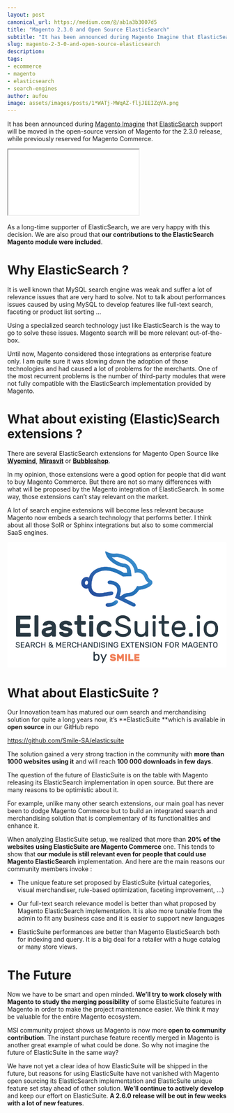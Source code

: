 ```yaml
---
layout: post
canonical_url: https://medium.com/@/ab1a3b3007d5
title: "Magento 2.3.0 and Open Source ElasticSearch"
subtitle: "It has been announced during Magento Imagine that ElasticSearch support will be moved in the open-source version of Magento for the 2.3.0…"
slug: magento-2-3-0-and-open-source-elasticsearch
description:
tags:
- ecommerce
- magento
- elasticsearch
- search-engines
author: aufou
image: assets/images/posts/1*WATj-MWqAZ-fljJEEIZqVA.png
---
```


It has been announced during [Magento Imagine](https://imagine.magento.com/) that [ElasticSearch](https://www.elastic.co/fr/) support will be moved in the open-source version of Magento for the 2.3.0 release, while previously reserved for Magento Commerce.

<iframe src="/assets/images/posts/f222b4e422fd9c637290ea42ece84764.html"></iframe>

As a long-time supporter of ElasticSearch, we are very happy with this decision. We are also proud that **our contributions to the ElasticSearch Magento module were included**.

# Why ElasticSearch ?

It is well known that MySQL search engine was weak and suffer a lot of relevance issues that are very hard to solve. Not to talk about performances issues caused by using MySQL to develop features like full-text search, faceting or product list sorting …

Using a specialized search technology just like ElasticSearch is the way to go to solve these issues. Magento search will be more relevant out-of-the-box.

Until now, Magento considered those integrations as enterprise feature only. I am quite sure it was slowing down the adoption of those technologies and had caused a lot of problems for the merchants. One of the most recurrent problems is the number of third-party modules that were not fully compatible with the ElasticSearch implementation provided by Magento.

# What about existing (Elastic)Search extensions ?

There are several ElasticSearch extensions for Magento Open Source like [**Wyomind**](https://www.wyomind.com/fr/magento2/elastic-search-magento.html), [**Mirasvit**](https://mirasvit.com/magento-2-extensions/elastic-search-ultimate.html) or [**Bubbleshop**](https://www.bubbleshop.net/fr/magento2-elasticsearch.html).

In my opinion, those extensions were a good option for people that did want to buy Magento Commerce. But there are not so many differences with what will be proposed by the Magento integration of ElasticSearch. In some way, those extensions can’t stay relevant on the market.

A lot of search engine extensions will become less relevant because Magento now embeds a search technology that performs better. I think about all those SolR or Sphinx integrations but also to some commercial SaaS engines.

![](/assets/images/posts/1*WATj-MWqAZ-fljJEEIZqVA.png)

# What about ElasticSuite ?

Our Innovation team has matured our own search and merchandising solution for quite a long years now, it’s **ElasticSuite **which is available in **open source** in our GitHub repo

https://github.com/Smile-SA/elasticsuite

The solution gained a very strong traction in the community with **more than 1000 websites using it** and will reach **100 000 downloads in few days**.

The question of the future of ElasticSuite is on the table with Magento releasing its ElasticSearch implementation in open source. But there are many reasons to be optimistic about it.

For example, unlike many other search extensions, our main goal has never been to dodge Magento Commerce but to build an integrated search and merchandising solution that is complementary of its functionalities and enhance it.

When analyzing ElasticSuite setup, we realized that more than **20% of the websites using ElasticSuite are Magento Commerce** one. This tends to show that **our module is still relevant even for people that could use Magento ElasticSearch** implementation. And here are the main reasons our community members invoke :

* The unique feature set proposed by ElasticSuite (virtual categories, visual merchandiser, rule-based optimization, faceting improvement, …)

* Our full-text search relevance model is better than what proposed by Magento ElasticSearch implementation. It is also more tunable from the admin to fit any business case and it is easier to support new languages

* ElasticSuite performances are better than Magento ElasticSearch both for indexing and query. It is a big deal for a retailer with a huge catalog or many store views.

# The Future

Now we have to be smart and open minded. **We’ll try to work closely with Magento to study the merging possibility** of some ElasticSuite features in Magento in order to make the project maintenance easier. We think it may be valuable for the entire Magento ecosystem.

MSI community project shows us Magento is now more **open to community contribution**. The instant purchase feature recently merged in Magento is another great example of what could be done. So why not imagine the future of ElasticSuite in the same way?

We have not yet a clear idea of how ElasticSuite will be shipped in the future, but reasons for using ElasticSuite have not vanished with Magento open sourcing its ElasticSearch implementation and ElasticSuite unique feature set stay ahead of other solution. **We’ll continue to actively develop** and keep our effort on ElasticSuite. **A 2.6.0 release will be out in few weeks with a lot of new features**.


